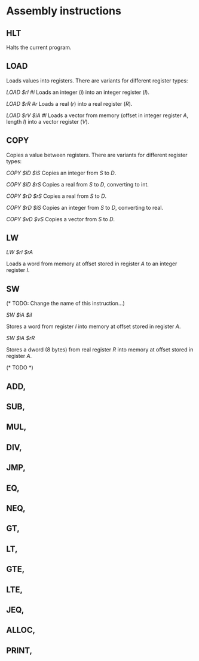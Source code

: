 # Assembly instructions

## HLT
Halts the current program.

## LOAD
Loads values into registers. There are variants for different register types:

*LOAD $rI #i*
Loads an integer (*i*) into an integer register (*I*).

*LOAD $rR #r*
Loads a real (*r*) into a real register (*R*).

*LOAD $rV $iA #l*
Loads a vector from memory (offset in integer register *A*, length *l*) into a vector register (*V*).

## COPY
Copies a value between registers. There are variants for different register types:

*COPY $iD $iS*
Copies an integer from *S* to *D*.

*COPY $iD $rS*
Copies a real from *S* to *D*, converting to int.

*COPY $rD $rS*
Copies a real from *S* to *D*.

*COPY $rD $iS*
Copies an integer from *S* to *D*, converting to real.

*COPY $vD $vS*
Copies a vector from *S* to *D*.

## LW
*LW $rI $rA*

Loads a word from memory at offset stored in register *A* to an integer register *I*.

## SW
(* TODO: Change the name of this instruction...)

*SW $iA $iI*

Stores a word from register *I* into memory at offset stored in register *A*.

*SW $iA $rR*

Stores a dword (8 bytes) from real register *R* into memory at offset stored in register *A*.

(* TODO *)
## ADD,
## SUB,
## MUL,
## DIV,
## JMP,
## EQ,
## NEQ,
## GT,
## LT,
## GTE,
## LTE,
## JEQ,
## ALLOC,
## PRINT,